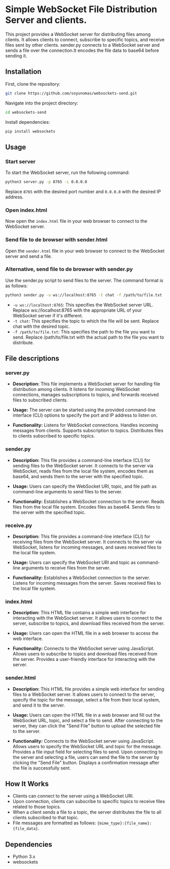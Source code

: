 # Simple WebSocket File Distribution Server and clients.

This project provides a WebSocket server for distributing files among clients. It allows clients to connect, subscribe to specific topics, and receive files sent by other clients.
sender.py  connects to a WebSocket server and sends a file over the connection.It encodes the file data to base64 before sending it.
## Installation

First, clone the repository:

```sh
git clone https://github.com/soyunomas/websockets-send.git
```
Navigate into the project directory:
```sh
cd websockets-send
```
Install dependencies:

```sh
pip install websockets
```

## Usage

### Start server
To start the WebSocket server, run the following command:
```sh
python3 server.py -p 8765 -i 0.0.0.0
```
Replace `8765` with the desired port number and `0.0.0.0` with the desired IP address.
### Open index.html

Now open the `index.html` file in your web browser to connect to the WebSocket server.

### Send file to de browser with sender.html

Open the `sender.html` file in your web browser to connect to the WebSocket server and send a file.

### Alternative, send file to de browser with sender.py

Use the sender.py script to send files to the server. The command format is as follows:
```sh
python3 sender.py -u ws://localhost:8765 -t chat -f /path/to/file.txt
```
- `-u ws://localhost:8765`: This specifies the WebSocket server URL. Replace ws://localhost:8765 with the appropriate URL of your WebSocket server if it's different.
- `-t chat`: This specifies the topic to which the file will be sent. Replace chat with the desired topic.
- `-f /path/to/file.txt`: This specifies the path to the file you want to send. Replace /path/to/file.txt with the actual path to the file you want to distribute.

## File descriptions
### server.py
- **Description:** This file implements a WebSocket server for handling file distribution among clients. It listens for incoming WebSocket connections, manages subscriptions to topics, and forwards received files to subscribed clients.

- **Usage:** The server can be started using the provided command-line interface (CLI) options to specify the port and IP address to listen on.

- **Functionality:**
Listens for WebSocket connections.
Handles incoming messages from clients.
Supports subscription to topics.
Distributes files to clients subscribed to specific topics.
### sender.py
- **Description:** This file provides a command-line interface (CLI) for sending files to the WebSocket server. It connects to the server via WebSocket, reads files from the local file system, encodes them as base64, and sends them to the server with the specified topic.

- **Usage:** Users can specify the WebSocket URI, topic, and file path as command-line arguments to send files to the server.

- **Functionality:**
Establishes a WebSocket connection to the server.
Reads files from the local file system.
Encodes files as base64.
Sends files to the server with the specified topic.

### receive.py
- **Description:** This file provides a command-line interface (CLI) for receiving files from the WebSocket server. It connects to the server via WebSocket, listens for incoming messages, and saves received files to the local file system.

- **Usage:**
Users can specify the WebSocket URI and topic as command-line arguments to receive files from the server.
- **Functionality:**
Establishes a WebSocket connection to the server.
Listens for incoming messages from the server.
Saves received files to the local file system.

### index.html
- **Description:** This HTML file contains a simple web interface for interacting with the WebSocket server. It allows users to connect to the server, subscribe to topics, and download files received from the server.

- **Usage:** Users can open the HTML file in a web browser to access the web interface.

- **Functionality:**
Connects to the WebSocket server using JavaScript.
Allows users to subscribe to topics and download files received from the server.
Provides a user-friendly interface for interacting with the server.

### sender.html

- **Description:** This HTML file provides a simple web interface for sending files to a WebSocket server. It allows users to connect to the server, specify the topic for the message, select a file from their local system, and send it to the server.

- **Usage:** Users can open the HTML file in a web browser and fill out the WebSocket URL, topic, and select a file to send. After connecting to the server, they can click the "Send File" button to upload the selected file to the server.

- **Functionality:** Connects to the WebSocket server using JavaScript. Allows users to specify the WebSocket URL and topic for the message. Provides a file input field for selecting files to send. Upon connecting to the server and selecting a file, users can send the file to the server by clicking the "Send File" button. Displays a confirmation message after the file is successfully sent.


## How It Works

- Clients can connect to the server using a WebSocket URI.
- Upon connection, clients can subscribe to specific topics to receive files related to those topics.
- When a client sends a file to a topic, the server distributes the file to all clients subscribed to that topic.
- File messages are formatted as follows: `{mime_type}:{file_name}:{file_data}`.

## Dependencies

- Python 3.x
- websockets

